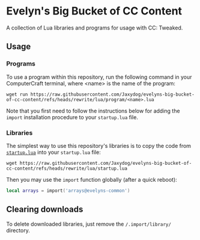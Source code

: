 # Evelyn's Big Bucket of CC Content

A collection of Lua libraries and programs for usage with CC: Tweaked.

## Usage

### Programs

To use a program within this repository,
run the following command in your ComputerCraft terminal,
where \<name> is the name of the program:

```
wget run https://raw.githubusercontent.com/Jaxydog/evelyns-big-bucket-of-cc-content/refs/heads/rewrite/lua/program/<name>.lua
```

Note that you first need to follow the instructions below for
adding the `import` installation procedure to your `startup.lua` file.

### Libraries

The simplest way to use this repository's libraries
is to copy the code from [`startup.lua`](./lua/startup.lua)
into your `startup.lua` file:

```
wget https://raw.githubusercontent.com/Jaxydog/evelyns-big-bucket-of-cc-content/refs/heads/rewrite/lua/startup.lua
```

Then you may use the `import` function globally (after a quick reboot):

```lua
local arrays = import('arrays@evelyns-common')
```

## Clearing downloads

To delete downloaded libraries,
just remove the `/.import/library/` directory.
